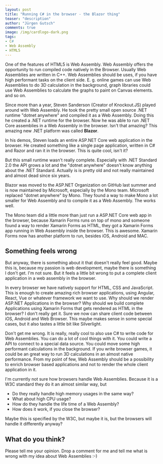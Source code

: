 ```yaml
---
layout: post
title: "Running C# in the browser - the Blazor thing"
teaser: "description"
author: "Jürgen Gutsch"
comments: true
image: /img/cardlogo-dark.png
tags: 
- C#
- Web Assembly
- HTML5
---
```


One of the features of HTML5 is Web Assembly. Web Assembly offers the opportunity to run compiled code natively in the Browser. Usually Web Assemblies are written in C++. Web Assemblies should be uses, if you have high performant tasks on the client side. E. g. online games can use Web Assemblies to do 3D calculation in the background, graph libraries could use Web Assemblies to calculate the graphs to paint on Canvas elements. and so on.

Since more than a year, Steven Sanderson (Creator of Knockout.JS) played around with Web Assembly. He took the pretty small open source  .NET runtime "dotnet anywhere" and compiled it as a Web Assembly. Doing this he created a .NET runtime for the browser. Now he was able to run .NET Core assemblies in a Web Assembly in the browser. Isn't that amazing? This amazing new .NET platform was called **Blazor**.

In his demos, Steven loads an entire ASP.NET Core web application in the browser. He created something like a single page application, written in C# and Razor and ran it in the browser. This is quite cool, isn't it?

But this small runtime wasn't really complete. Especially with .NET Standard 2.0 the API grows a lot and the "dotnet anywhere" doesn't know anything about the .NET Standard. Actually is is pretty old and not really maintained and almost dead since six years.

Blazor was moved to the ASP.NET Organization on GitHub last summer and is now maintained by Microsoft, especially by the Mono team. Microsoft replaced "dotnet anywhere" by Mono. They found a way to make Mono a lot smaller for Web Assembly and to compile it as a Web Assembly. The works well.

The Mono team did a little more than just run a ASP.NET Core web app in the browser, because Xamarin Forms runs on top of mono and someone found a way to render Xamarin Forms as HTML, they got a Xamarin Forms app running in Web Assembly inside the browser. This is awesome. Xamarin Forms now has another platform to run, besides iOS, Android and MAC.

## Something feels wrong

But anyway, there is something about it that doesn't really feel good. Maybe this is, because my passion is web development, maybe there is something I don't get. I'm not sure. But it feels a little bit wrong to put a complete client application in a web assembly in the browser.

In every browser we have natively support for HTML, CSS and JavaScript. This is enough to create amazing rich browser applications, using Angular, React, Vue or whatever framework we want to use. Why should we  render ASP.NET Applications in the browser? Why should we build complete Applications using Xamarin Forms that gets rendered as HTML in the browser? I don't really get it. Sure we now can share client code between iOS, Android and Web Browser. This maybe makes sense in some special cases, but it also tastes a little bit like Silverlight.

Don't get me wrong. It is really, really cool to also use C# to write code for Web Assemblies. You can do a lot of cool things with it. You could write a API to connect to a special data source. You could move some high performant calculations in the background. If you write browser games, it could be an great way to run 3D calculations in an almost native performance. From my point of few, Web Assembly should be a possibility  to enrich browser based applications and not to render the whole client application in it.

I'm currently not sure how browsers handle Web Assemblies. Because it is a W3C standard they do it an almost similar way, but 

* Do they really handle high memory usages in the same way? 
* What about high CPU usage?
* How do they handle the life time of a Web Assembly?
* How does it work, if you close the browser?

Maybe this is specified by the W3C, but maybe it is, but the browsers will handle it differently anyway?

## What do you think?

Please tell me your opinion. Drop a comment for me and tell me what is wrong with my idea about Web Assemblies :-)

